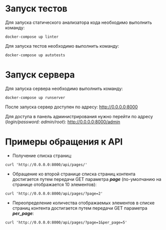 # Запуск тестов
Для запуска статического анализатора кода необходимо выполнить команду:
```
docker-compose up linter
```

Для запуска тестов необходимо выполнить команду:
```
docker-compose up autotests
```

# Запуск сервера

Для запуска сервера необходимо выполнить команду:
```
docker-compose up runserver
```

После запуска сервер доступен по адресу: http://0.0.0.0:8000

Для доступа в панель администрирования нужно перейти по адресу (_login/password: admin/root_):
http://0.0.0.0:8000/admin

# Примеры обращения к API

* Получение списка страниц:
```
curl 'http://0.0.0.0:8000/api/pages/'
```

* Обращение ко второй странице списка страниц контента достигается путем передачи GET параметра ___page___ (по-умолчанию 
на странице отображается 10 элементов):
```
curl 'http://0.0.0.0:8000/api/pages/?page=2'
```

* Переопределение количества отображаемых элементов в списке страниц контента достигается путем передачи GET 
параметра ___per_page___:
```
curl 'http://0.0.0.0:8000/api/pages/?page=1&per_page=5'
```